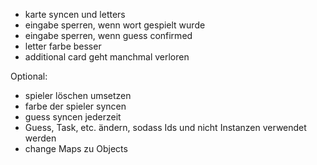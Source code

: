 - karte syncen und letters
- eingabe sperren, wenn wort gespielt wurde
- eingabe sperren, wenn guess confirmed
- letter farbe besser
- additional card geht manchmal verloren

Optional:

- spieler löschen umsetzen
- farbe der spieler syncen
- guess syncen jederzeit
- Guess, Task, etc. ändern, sodass Ids und nicht Instanzen verwendet werden
- change Maps zu Objects

